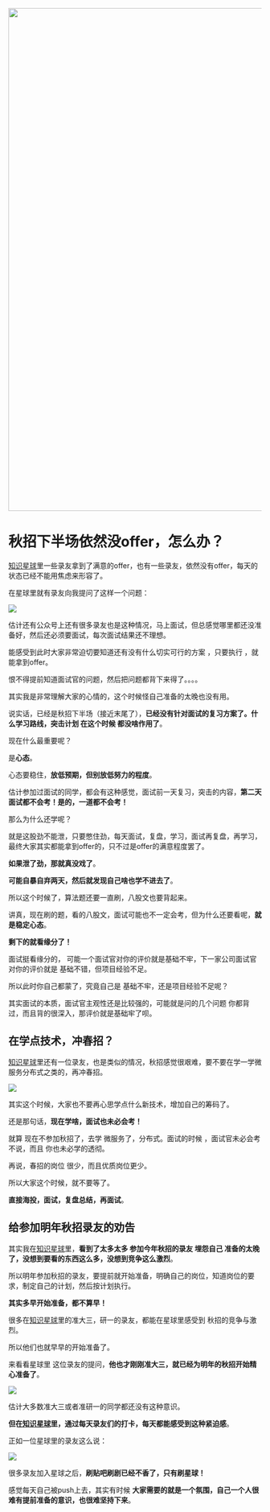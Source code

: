 <p align="center">
<a href="https://mp.weixin.qq.com/s/QVF6upVMSbgvZy8lHZS3CQ" target="_blank">
  <img src="https://code-thinking-1253855093.file.myqcloud.com/pics/20210924105952.png" width="1000"/>
</a>

# 秋招下半场依然没offer，怎么办？

[知识星球](https://mp.weixin.qq.com/s/QVF6upVMSbgvZy8lHZS3CQ)里一些录友拿到了满意的offer，也有一些录友，依然没有offer，每天的状态已经不能用焦虑来形容了。

在星球里就有录友向我提问了这样一个问题：

![](https://code-thinking-1253855093.file.myqcloud.com/pics/20210921103222.png)

估计还有公众号上还有很多录友也是这种情况，马上面试，但总感觉哪里都还没准备好，然后还必须要面试，每次面试结果还不理想。

能感受到此时大家非常迫切要知道还有没有什么切实可行的方案 ，只要执行 ，就能拿到offer。

恨不得提前知道面试官的问题，然后把问题都背下来得了。。。。

其实我是非常理解大家的心情的，这个时候怪自己准备的太晚也没有用。

说实话，已经是秋招下半场（接近末尾了），**已经没有针对面试的复习方案了。什么学习路线，突击计划 在这个时候 都没啥作用了**。

现在什么最重要呢？

是**心态**。

心态要稳住，**放低预期，但别放低努力的程度**。

估计参加过面试的同学，都会有这种感觉，面试前一天复习，突击的内容，**第二天面试都不会考！是的，一道都不会考！**

那么为什么还学呢？

就是这股劲不能泄，只要憋住劲，每天面试，复盘，学习，面试再复盘，再学习，最终大家其实都能拿到offer的，只不过是offer的满意程度罢了。

**如果泄了劲，那就真没戏了**。

**可能自暴自弃两天，然后就发现自己啥也学不进去了**。

所以这个时候了，算法题还要一直刷，八股文也要背起来。

讲真，现在刷的题，看的八股文，面试可能也不一定会考，但为什么还要看呢，**就是稳定心态**。

**剩下的就看缘分了！**

面试挺看缘分的， 可能一个面试官对你的评价就是基础不牢，下一家公司面试官对你的评价就是 基础不错，但项目经验不足。

所以此时你自己都蒙了，究竟自己是 基础不牢，还是项目经验不足呢？

其实面试的本质，面试官主观性还是比较强的，可能就是问的几个问题 你都背过，而且背的很深入，那评价就是基础牢了呗。


## 在学点技术，冲春招？

[知识星球](https://mp.weixin.qq.com/s/QVF6upVMSbgvZy8lHZS3CQ)里还有一位录友，也是类似的情况，秋招感觉很艰难，要不要在学一学微服务分布式之类的，再冲春招。

![](https://code-thinking-1253855093.file.myqcloud.com/pics/20210921103343.png)

其实这个时候，大家也不要再心思学点什么新技术，增加自己的筹码了。

还是那句话，**现在学啥，面试也未必会考！**

就算 现在不参加秋招了，去学 微服务了，分布式。面试的时候 ，面试官未必会考不说，而且 你也未必学的透彻。

再说，春招的岗位 很少，而且优质岗位更少。

所以大家这个时候，就不要等了。

**直接海投，面试，复盘总结，再面试**。


## 给参加明年秋招录友的劝告

其实我在[知识星球](https://mp.weixin.qq.com/s/QVF6upVMSbgvZy8lHZS3CQ)里，**看到了太多太多 参加今年秋招的录友 埋怨自己 准备的太晚了，没想到要看的东西这么多，没想到竞争这么激烈**。

所以明年参加秋招的录友，要提前就开始准备，明确自己的岗位，知道岗位的要求，制定自己的计划，然后按计划执行。

**其实多早开始准备，都不算早！**

很多在[知识星球](https://mp.weixin.qq.com/s/QVF6upVMSbgvZy8lHZS3CQ)里的准大三，研一的录友，都能在星球里感受到 秋招的竞争与激烈。

所以他们也就早早的开始准备了。

来看看星球里 这位录友的提问，**他也才刚刚准大三，就已经为明年的秋招开始精心准备了**。

![](https://code-thinking-1253855093.file.myqcloud.com/pics/20210920222600.png)

估计大多数准大三或者准研一的同学都还没有这种意识。

**但在[知识星球](https://mp.weixin.qq.com/s/QVF6upVMSbgvZy8lHZS3CQ)里，通过每天录友们的打卡，每天都能感受到这种紧迫感**。

正如一位星球里的录友这么说：

![](https://code-thinking-1253855093.file.myqcloud.com/pics/20210920223847.png)

很多录友加入星球之后，**刷贴吧刷剧已经不香了，只有刷星球！**

感觉每天自己被push上去，其实有时候 **大家需要的就是一个氛围，自己一个人很难有提前准备的意识，也很难坚持下来**。

